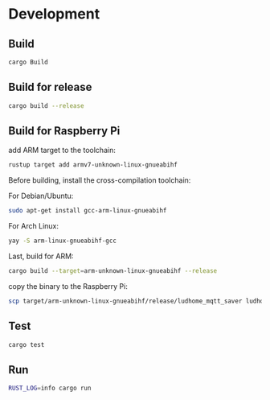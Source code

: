 # Development

## Build

```bash
cargo Build
```
## Build for release

```bash
cargo build --release
```

## Build for Raspberry Pi

add ARM target to the toolchain:

```bash
rustup target add armv7-unknown-linux-gnueabihf
```

Before building, install the cross-compilation toolchain:

For Debian/Ubuntu:

```bash
sudo apt-get install gcc-arm-linux-gnueabihf
```

For Arch Linux:

```bash
yay -S arm-linux-gnueabihf-gcc
```

Last, build for ARM:

```bash
cargo build --target=arm-unknown-linux-gnueabihf --release
```

copy the binary to the Raspberry Pi:

```bash
scp target/arm-unknown-linux-gnueabihf/release/ludhome_mqtt_saver ludhome@ludhome:/mnt/data/ludhome/
```

## Test

```bash
cargo test
```

## Run

```bash
RUST_LOG=info cargo run
```

